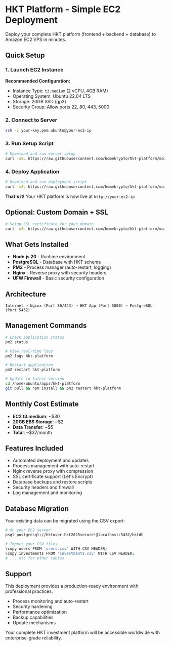 # HKT Platform - Simple EC2 Deployment

Deploy your complete HKT platform (frontend + backend + database) to Amazon EC2 VPS in minutes.

## Quick Setup

### 1. Launch EC2 Instance
**Recommended Configuration:**
- Instance Type: `t3.medium` (2 vCPU, 4GB RAM)
- Operating System: Ubuntu 22.04 LTS
- Storage: 20GB SSD (gp3)
- Security Group: Allow ports 22, 80, 443, 5000

### 2. Connect to Server
```bash
ssh -i your-key.pem ubuntu@your-ec2-ip
```

### 3. Run Setup Script
```bash
# Download and run server setup
curl -sSL https://raw.githubusercontent.com/homekrypto/hkt-platform/main/deployment/setup-server.sh | bash
```

### 4. Deploy Application
```bash
# Download and run deployment script
curl -sSL https://raw.githubusercontent.com/homekrypto/hkt-platform/main/deployment/deploy-app.sh | bash
```

**That's it!** Your HKT platform is now live at `http://your-ec2-ip`

## Optional: Custom Domain + SSL

```bash
# Setup SSL certificate for your domain
curl -sSL https://raw.githubusercontent.com/homekrypto/hkt-platform/main/deployment/ssl-setup.sh | bash -s your-domain.com
```

## What Gets Installed

- **Node.js 20** - Runtime environment
- **PostgreSQL** - Database with HKT schema
- **PM2** - Process manager (auto-restart, logging)
- **Nginx** - Reverse proxy with security headers
- **UFW Firewall** - Basic security configuration

## Architecture

```
Internet → Nginx (Port 80/443) → HKT App (Port 5000) → PostgreSQL (Port 5432)
```

## Management Commands

```bash
# Check application status
pm2 status

# View real-time logs
pm2 logs hkt-platform

# Restart application
pm2 restart hkt-platform

# Update to latest version
cd /home/ubuntu/apps/hkt-platform
git pull && npm install && pm2 restart hkt-platform
```

## Monthly Cost Estimate
- **EC2 t3.medium**: ~$30
- **20GB EBS Storage**: ~$2  
- **Data Transfer**: ~$5
- **Total**: ~$37/month

## Features Included
- Automated deployment and updates
- Process management with auto-restart
- Nginx reverse proxy with compression
- SSL certificate support (Let's Encrypt)
- Database backups and restore scripts
- Security headers and firewall
- Log management and monitoring

## Database Migration

Your existing data can be migrated using the CSV export:

```bash
# On your EC2 server
psql postgresql://hktuser:hkt2025secure!@localhost:5432/hktdb

# Import your CSV files
\copy users FROM 'users.csv' WITH CSV HEADER;
\copy investments FROM 'investments.csv' WITH CSV HEADER;
# ... etc for other tables
```

## Support

This deployment provides a production-ready environment with professional practices:
- Process monitoring and auto-restart
- Security hardening
- Performance optimization
- Backup capabilities
- Update mechanisms

Your complete HKT investment platform will be accessible worldwide with enterprise-grade reliability.